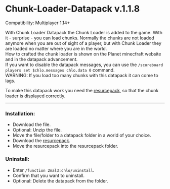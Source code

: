 # Chunk-Loader-Datapack v.1.1.8
Compatibility: Multiplayer 1.14+

With Chunk Loader Datapack the Chunk Loader is added to the game. With it - surprise - you can load chunks.
Normally the chunks are not loaded anymore when you are out of sight of a player, but with Chunk Loader they are loaded no matter where you are in the world.    
How to crafted the chunk loader is shown on the Planet minecfraft website and in the datapack advancement.                     
If you want to disable the datapack messages, you can use the `/scoreboard players set $chlo.messages chlo.data 0` command.                                                                   
WARNING: If you load too many chunks with this datapack it can come to lags.                          

To make this datapack work you need the [resurcepack](https://www.dropbox.com/s/9qk4izhl6lqmtoa/Chunk-Loader-Resurcepack.zip?dl=1), so that the chunk loader is displayed correctly.

***

### Installation:
  - Download the file.
  - Optional: Unzip the file.
  - Move the file/folder to a datapack folder in a world of your choice.
  - Download the [resurcepack](https://www.dropbox.com/s/9qk4izhl6lqmtoa/Chunk-Loader-Resurcepack.zip?dl=1).
  - Move the resurcepack into the resurcepack folder.


### Uninstall:
  - Enter `/function 2mal3:chlo/uninstall`.
  - Confirm that you want to uninstall.
  - Optional: Delete the datapack from the folder.
